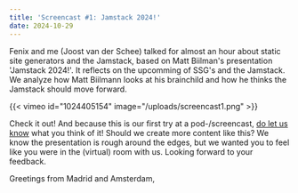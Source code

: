 ```yaml
---
title: 'Screencast #1: Jamstack 2024!'
date: 2024-10-29
---
```


Fenix and me (Joost van der Schee) talked for almost an hour about static site generators and the Jamstack, based on Matt Biilman's presentation 'Jamstack 2024!'. It reflects on the upcomming of SSG's and the Jamstack. We analyze how Matt Biilmann looks at his brainchild and how he thinks the Jamstack should move forward.

{{< vimeo id="1024405154" image="/uploads/screencast1.png" >}}

Check it out! And because this is our first try at a pod-/screencast, [do let us know](mailto:joost@vdschee.nl) what you think of it! Should we create more content like this? We know the presentation is rough around the edges, but we wanted you to feel like you were in the (virtual) room with us. Looking forward to your feedback. 

Greetings from Madrid and Amsterdam,